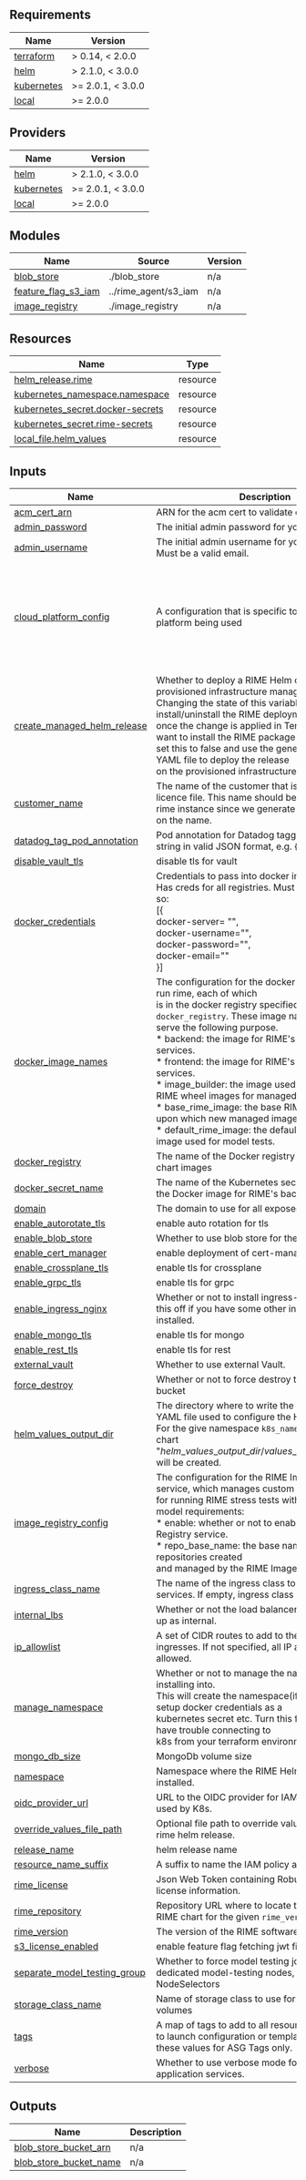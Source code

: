 <!-- BEGIN_TF_DOCS -->
## Requirements

| Name | Version |
|------|---------|
| <a name="requirement_terraform"></a> [terraform](#requirement\_terraform) | > 0.14, < 2.0.0 |
| <a name="requirement_helm"></a> [helm](#requirement\_helm) | > 2.1.0, < 3.0.0 |
| <a name="requirement_kubernetes"></a> [kubernetes](#requirement\_kubernetes) | >= 2.0.1, < 3.0.0 |
| <a name="requirement_local"></a> [local](#requirement\_local) | >= 2.0.0 |

## Providers

| Name | Version |
|------|---------|
| <a name="provider_helm"></a> [helm](#provider\_helm) | > 2.1.0, < 3.0.0 |
| <a name="provider_kubernetes"></a> [kubernetes](#provider\_kubernetes) | >= 2.0.1, < 3.0.0 |
| <a name="provider_local"></a> [local](#provider\_local) | >= 2.0.0 |

## Modules

| Name | Source | Version |
|------|--------|---------|
| <a name="module_blob_store"></a> [blob\_store](#module\_blob\_store) | ./blob_store | n/a |
| <a name="module_feature_flag_s3_iam"></a> [feature\_flag\_s3\_iam](#module\_feature\_flag\_s3\_iam) | ../rime_agent/s3_iam | n/a |
| <a name="module_image_registry"></a> [image\_registry](#module\_image\_registry) | ./image_registry | n/a |

## Resources

| Name | Type |
|------|------|
| [helm_release.rime](https://registry.terraform.io/providers/hashicorp/helm/latest/docs/resources/release) | resource |
| [kubernetes_namespace.namespace](https://registry.terraform.io/providers/hashicorp/kubernetes/latest/docs/resources/namespace) | resource |
| [kubernetes_secret.docker-secrets](https://registry.terraform.io/providers/hashicorp/kubernetes/latest/docs/resources/secret) | resource |
| [kubernetes_secret.rime-secrets](https://registry.terraform.io/providers/hashicorp/kubernetes/latest/docs/resources/secret) | resource |
| [local_file.helm_values](https://registry.terraform.io/providers/hashicorp/local/latest/docs/resources/file) | resource |

## Inputs

| Name | Description | Type | Default | Required |
|------|-------------|------|---------|:--------:|
| <a name="input_acm_cert_arn"></a> [acm\_cert\_arn](#input\_acm\_cert\_arn) | ARN for the acm cert to validate our domain. | `string` | `""` | no |
| <a name="input_admin_password"></a> [admin\_password](#input\_admin\_password) | The initial admin password for your installation | `string` | n/a | yes |
| <a name="input_admin_username"></a> [admin\_username](#input\_admin\_username) | The initial admin username for your installation. Must be a valid email. | `string` | n/a | yes |
| <a name="input_cloud_platform_config"></a> [cloud\_platform\_config](#input\_cloud\_platform\_config) | A configuration that is specific to the cloud platform being used | <pre>object({<br>    platform_type = string<br>    aws_config    = object({})<br>    gcp_config = object({<br>      location      = string<br>      project       = string<br>      node_sa_email = string<br>    })<br>  })</pre> | n/a | yes |
| <a name="input_create_managed_helm_release"></a> [create\_managed\_helm\_release](#input\_create\_managed\_helm\_release) | Whether to deploy a RIME Helm chart onto the provisioned infrastructure managed by Terraform.<br>  Changing the state of this variable will either install/uninstall the RIME deployment<br>  once the change is applied in Terraform. If you want to install the RIME package manually,<br>  set this to false and use the generated values YAML file to deploy the release<br>  on the provisioned infrastructure. | `bool` | `false` | no |
| <a name="input_customer_name"></a> [customer\_name](#input\_customer\_name) | The name of the customer that is used in the licence file. This name should be unique for each rime instance since we generate the license based on the name. | `string` | n/a | yes |
| <a name="input_datadog_tag_pod_annotation"></a> [datadog\_tag\_pod\_annotation](#input\_datadog\_tag\_pod\_annotation) | Pod annotation for Datadog tagging. Must be a string in valid JSON format, e.g. {"tag": "val"}. | `string` | `""` | no |
| <a name="input_disable_vault_tls"></a> [disable\_vault\_tls](#input\_disable\_vault\_tls) | disable tls for vault | `bool` | `false` | no |
| <a name="input_docker_credentials"></a> [docker\_credentials](#input\_docker\_credentials) | Credentials to pass into docker image pull secrets. Has creds for all registries. Must be structured like so:<br>  [{<br>    docker-server= "",<br>    docker-username="",<br>    docker-password="",<br>    docker-email=""<br>  }] | `list(map(string))` | n/a | yes |
| <a name="input_docker_image_names"></a> [docker\_image\_names](#input\_docker\_image\_names) | The configuration for the docker images used to run rime, each of which<br>  is in the docker registry specified by `docker_registry`. These image names<br>  serve the following purpose.<br>    * backend:            the image for RIME's backend services.<br>    * frontend:           the image for RIME's frontend services.<br>    * image\_builder:      the image used to build new RIME wheel images for managed images.<br>    * base\_rime\_image:    the base RIME wheel image upon which new managed images are built.<br>    * default\_rime\_image: the default RIME wheel image used for model tests. | <pre>object({<br>    backend            = string<br>    frontend           = string<br>    image_builder      = string<br>    base_rime_image    = string<br>    default_rime_image = string<br>  })</pre> | <pre>{<br>  "backend": "robustintelligencehq/rime-backend",<br>  "base_rime_image": "robustintelligencehq/rime-base-wheel",<br>  "default_rime_image": "robustintelligencehq/rime-testing-engine-dev",<br>  "frontend": "robustintelligencehq/rime-frontend",<br>  "image_builder": "robustintelligencehq/rime-image-builder"<br>}</pre> | no |
| <a name="input_docker_registry"></a> [docker\_registry](#input\_docker\_registry) | The name of the Docker registry that holds the chart images | `string` | `"docker.io"` | no |
| <a name="input_docker_secret_name"></a> [docker\_secret\_name](#input\_docker\_secret\_name) | The name of the Kubernetes secret used to pull the Docker image for RIME's backend services. | `string` | `"rimecreds"` | no |
| <a name="input_domain"></a> [domain](#input\_domain) | The domain to use for all exposed rime services. | `string` | n/a | yes |
| <a name="input_enable_autorotate_tls"></a> [enable\_autorotate\_tls](#input\_enable\_autorotate\_tls) | enable auto rotation for tls | `bool` | `true` | no |
| <a name="input_enable_blob_store"></a> [enable\_blob\_store](#input\_enable\_blob\_store) | Whether to use blob store for the cluster. | `bool` | `true` | no |
| <a name="input_enable_cert_manager"></a> [enable\_cert\_manager](#input\_enable\_cert\_manager) | enable deployment of cert-manager | `bool` | `true` | no |
| <a name="input_enable_crossplane_tls"></a> [enable\_crossplane\_tls](#input\_enable\_crossplane\_tls) | enable tls for crossplane | `bool` | `true` | no |
| <a name="input_enable_grpc_tls"></a> [enable\_grpc\_tls](#input\_enable\_grpc\_tls) | enable tls for grpc | `bool` | `true` | no |
| <a name="input_enable_ingress_nginx"></a> [enable\_ingress\_nginx](#input\_enable\_ingress\_nginx) | Whether or not to install ingress-nginx. Only turn this off if you have some other ingress controller installed. | `bool` | `true` | no |
| <a name="input_enable_mongo_tls"></a> [enable\_mongo\_tls](#input\_enable\_mongo\_tls) | enable tls for mongo | `bool` | `true` | no |
| <a name="input_enable_rest_tls"></a> [enable\_rest\_tls](#input\_enable\_rest\_tls) | enable tls for rest | `bool` | `true` | no |
| <a name="input_external_vault"></a> [external\_vault](#input\_external\_vault) | Whether to use external Vault. | `bool` | `false` | no |
| <a name="input_force_destroy"></a> [force\_destroy](#input\_force\_destroy) | Whether or not to force destroy the blob store bucket | `bool` | `false` | no |
| <a name="input_helm_values_output_dir"></a> [helm\_values\_output\_dir](#input\_helm\_values\_output\_dir) | The directory where to write the generated values YAML file used to configure the Helm release.<br>  For the give namespace `k8s_namespace`, a Helm chart "$helm\_values\_output\_dir/values\_$namespace.yaml"<br>  will be created. | `string` | `""` | no |
| <a name="input_image_registry_config"></a> [image\_registry\_config](#input\_image\_registry\_config) | The configuration for the RIME Image Registry service, which manages custom images<br>  for running RIME stress tests with different Python model requirements:<br>    * enable:                       whether or not to enable the RIME Image Registry service.<br>    * repo\_base\_name:               the base name used for all repositories created<br>                                    and managed by the RIME Image Registry service. | <pre>object({<br>    enable         = bool<br>    repo_base_name = string<br>  })</pre> | <pre>{<br>  "enable": true,<br>  "repo_base_name": "rime-managed-images"<br>}</pre> | no |
| <a name="input_ingress_class_name"></a> [ingress\_class\_name](#input\_ingress\_class\_name) | The name of the ingress class to use for RIME services. If empty, ingress class will be ri-<namespace> | `string` | `""` | no |
| <a name="input_internal_lbs"></a> [internal\_lbs](#input\_internal\_lbs) | Whether or not the load balancers should be spun up as internal. | `bool` | `false` | no |
| <a name="input_ip_allowlist"></a> [ip\_allowlist](#input\_ip\_allowlist) | A set of CIDR routes to add to the allowlist for all ingresses. If not specified, all IP addresses are allowed. | `list(string)` | `[]` | no |
| <a name="input_manage_namespace"></a> [manage\_namespace](#input\_manage\_namespace) | Whether or not to manage the namespace we are installing into.<br>  This will create the namespace(if applicable), setup docker credentials as a<br>  kubernetes secret etc. Turn this flag off if you have trouble connecting to<br>  k8s from your terraform environment. | `bool` | `true` | no |
| <a name="input_mongo_db_size"></a> [mongo\_db\_size](#input\_mongo\_db\_size) | MongoDb volume size | `string` | `"32Gi"` | no |
| <a name="input_namespace"></a> [namespace](#input\_namespace) | Namespace where the RIME Helm chart is to be installed. | `string` | n/a | yes |
| <a name="input_oidc_provider_url"></a> [oidc\_provider\_url](#input\_oidc\_provider\_url) | URL to the OIDC provider for IAM assumable roles used by K8s. | `string` | n/a | yes |
| <a name="input_override_values_file_path"></a> [override\_values\_file\_path](#input\_override\_values\_file\_path) | Optional file path to override values file for the rime helm release. | `string` | `""` | no |
| <a name="input_release_name"></a> [release\_name](#input\_release\_name) | helm release name | `string` | `"rime"` | no |
| <a name="input_resource_name_suffix"></a> [resource\_name\_suffix](#input\_resource\_name\_suffix) | A suffix to name the IAM policy and role with. | `string` | n/a | yes |
| <a name="input_rime_license"></a> [rime\_license](#input\_rime\_license) | Json Web Token containing Robust Intelligence license information. | `string` | n/a | yes |
| <a name="input_rime_repository"></a> [rime\_repository](#input\_rime\_repository) | Repository URL where to locate the requested RIME chart for the given `rime_version`. | `string` | n/a | yes |
| <a name="input_rime_version"></a> [rime\_version](#input\_rime\_version) | The version of the RIME software to be installed. | `string` | n/a | yes |
| <a name="input_s3_license_enabled"></a> [s3\_license\_enabled](#input\_s3\_license\_enabled) | enable feature flag fetching jwt file from s3 | `bool` | `false` | no |
| <a name="input_separate_model_testing_group"></a> [separate\_model\_testing\_group](#input\_separate\_model\_testing\_group) | Whether to force model testing jobs to run on dedicated model-testing nodes, using NodeSelectors | `bool` | `true` | no |
| <a name="input_storage_class_name"></a> [storage\_class\_name](#input\_storage\_class\_name) | Name of storage class to use for persistent volumes | `string` | `"expandable-storage"` | no |
| <a name="input_tags"></a> [tags](#input\_tags) | A map of tags to add to all resources. Tags added to launch configuration or templates override these values for ASG Tags only. | `map(string)` | n/a | yes |
| <a name="input_verbose"></a> [verbose](#input\_verbose) | Whether to use verbose mode for RIME application services. | `bool` | `false` | no |

## Outputs

| Name | Description |
|------|-------------|
| <a name="output_blob_store_bucket_arn"></a> [blob\_store\_bucket\_arn](#output\_blob\_store\_bucket\_arn) | n/a |
| <a name="output_blob_store_bucket_name"></a> [blob\_store\_bucket\_name](#output\_blob\_store\_bucket\_name) | n/a |
<!-- END_TF_DOCS -->
